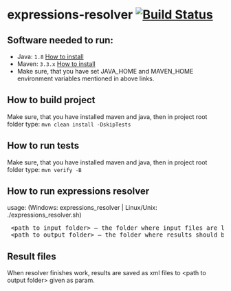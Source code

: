 # expressions-resolver [![Build Status](https://travis-ci.org/mzweigert/expressions-resolver.svg?branch=master)](https://travis-ci.org/mzweigert/expressions-resolver)

## Software needed to run:

* Java: `1.8` [How to install](https://java.com/en/download/help/download_options.xml)
* Maven: `3.3.x` [How to install](https://maven.apache.org/install.html)
* Make sure, that you have set JAVA_HOME and MAVEN_HOME environment variables mentioned in above links.

## How to build project
Make sure, that you have installed maven and java, then in project root folder type:
`mvn clean install -DskipTests`

## How to run tests
Make sure, that you have installed maven and java, then in project root folder type:
`mvn verify -B`

## How to run expressions resolver

usage: (Windows: expressions_resolver | Linux/Unix: ./expressions_resolver.sh) <path to input folder> <path to output folder>
<pre>
 &lt;path to input folder&gt; – the folder where input files are located
 &lt;path to output folder&gt; – the folder where results should be stored 
</pre>

## Result files
When resolver finishes work, results are saved as xml files to &lt;path to output folder&gt; given as param.
